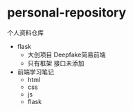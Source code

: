# personal-repository
个人资料仓库
- flask
  - 大创项目 Deepfake简易前端
  - 只有框架 接口未添加
- 前端学习笔记
  - html
  - css
  - js
  - flask
